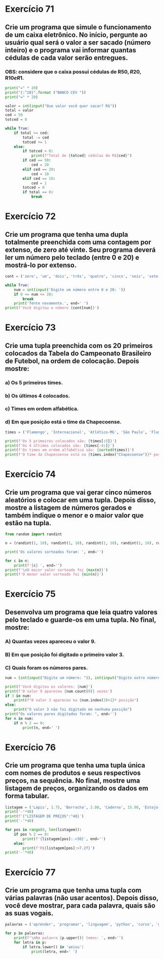 # Exercício 71
## Crie um programa que simule o funcionamento de um caixa eletrônico. No início, pergunte ao usuário qual será o valor a ser sacado (número inteiro) e o programa vai informar quantas cédulas de cada valor serão entregues.
### OBS: considere que o caixa possui cédulas de R$50, R$20, R$10 e R$1.

```py
print("=" * 20)
print("{:^20}".format ("BANCO CEV "))
print("=" * 20)

valor = int(input("Que valor você quer sacar? R$"))
total = valor
ced = 50
totced = 0

while True:
    if total >= ced:
        total -= ced
        totced += 1
    else:
        if totced > 0:
            print(f"Total de {totced} cédulas de R${ced}")
        if ced == 50:
            ced = 20
        elif ced == 20:
            ced = 10
        elif ced == 10:
            ced = 1
        totced = 0
        if total == 0:
            break
```

# Exercício 72
## Crie um programa que tenha uma dupla totalmente preenchida com uma contagem por extenso, de zero até vinte. Seu programa deverá ler um número pelo teclado (entre 0 e 20) e mostrá-lo por extenso.

```py
cont = ('zero', 'um', 'dois', 'três', 'quatro', 'cinco', 'seis', 'sete', 'oito', 'nove', 'dez', 'onze', 'doze', 'treze', 'quatorze', 'quinze', 'dezesseis', 'dezessete', 'dezoito', 'dezenove', 'vinte')

while True:
    num = int(input('Digite um número entre 0 e 20: '))
    if 0 <= num <= 20:
        break
    print('Tente novamente.', end=' ')
print(f'Você digitou o número {cont[num]}')
```

# Exercício 73
## Crie uma tupla preenchida com os 20 primeiros colocados da Tabela do Campeonato Brasileiro de Futebol, na ordem de colocação. Depois mostre:
### a) Os 5 primeiros times.
### b) Os últimos 4 colocados.
### c) Times em ordem alfabética. 
### d) Em que posição está o time da Chapecoense.

```py
times = ('Flamengo', 'Internacional', 'Atlético-MG', 'São Paulo', 'Fluminense', 'Grêmio', 'Palmeiras', 'Santos', 'Athletico-PR', 'Bragantino', 'Ceará', 'Corinthians', 'Atlético-GO', 'Bahia', 'Sport', 'Fortaleza', 'Vasco', 'Goiás', 'Chapecoense', 'Coritiba', 'Botafogo')

print(f'Os 5 primeiros colocados são: {times[:5]}')
print(f'Os 4 últimos colocados são: {times[-4:]}')
print(f'Os times em ordem alfabética são: {sorted(times)}')
print(f'O time da Chapecoense está na {times.index("Chapecoense")}ª posição')
```

# Exercício 74
## Crie um programa que vai gerar cinco números aleatórios e colocar em uma tupla. Depois disso, mostre a listagem de números gerados e também indique o menor e o maior valor que estão na tupla.

```py
from random import randint

n = (randint(1, 10), randint(1, 10), randint(1, 10), randint(1, 10), randint(1, 10))

print('Os valores sorteados foram: ', end='')

for c in n:
    print(f'{c} ', end='')
print(f'\nO maior valor sorteado foi {max(n)}')
print(f'O menor valor sorteado foi {min(n)}')
```

# Exercício 75
## Desenvolva um programa que leia quatro valores pelo teclado e guarde-os em uma tupla. No final, mostre:
### A) Quantas vezes apareceu o valor 9.
### B) Em que posição foi digitado o primeiro valor 3.
### C) Quais foram os números pares.

```py
num = (int(input("Digite um número: ")), int(input("Digite outro número: ")), int(input("Digite mais um número: ")), int(input("Digite o último número: ")))

print(f'Você digitou os valores: {num}')
print(f'O valor 9 apareceu {num.count(9)} vezes')
if 3 in num:
    print(f"O valor 3 apareceu na {num.index(3)+1}ª posição")
else:
    print("O valor 3 não foi digitado em nenhuma posição")
print("Os valores pares digitados foram: ", end='')
for n in num:
    if n % 2 == 0:
        print(n, end=' ')
```

# Exercício 76
## Crie um programa que tenha uma tupla única com nomes de produtos e seus respectivos preços, na sequência. No final, mostre uma listagem de preços, organizando os dados em forma tabular.

```py
listagem = ('Lápis', 1.75, 'Borracha', 2.00, 'Caderno', 15.90, 'Estojo', 25.00, 'Transferidor', 4.20, 'Compasso', 9.99, 'Mochila', 120.32, 'Canetas', 22.30, 'Livro', 34.90)
print('-'*40)
print(f'{"LISTAGEM DE PREÇOS":^40}')
print('-'*40)

for pos in range(0, len(listagem)):
    if pos % 2 == 0:
        print(f'{listagem[pos]:.<30}', end='')
    else:
        print(f'R${listagem[pos]:>7.2f}')
print('-'*40)
```

# Exercício 77
## Crie um programa que tenha uma tupla com várias palavras (não usar acentos). Depois disso, você deve mostrar, para cada palavra, quais são as suas vogais.

```py
palavras = ('aprender', 'programar', 'linguagem', 'python', 'curso', 'gratis', 'estudar', 'praticar', 'trabalhar', 'mercado', 'programador', 'futuro')

for p in palavras:
    print(f'\nNa palavra {p.upper()} temos: ', end='')
    for letra in p:
        if letra.lower() in 'aeiou':
            print(letra, end=' ')
```